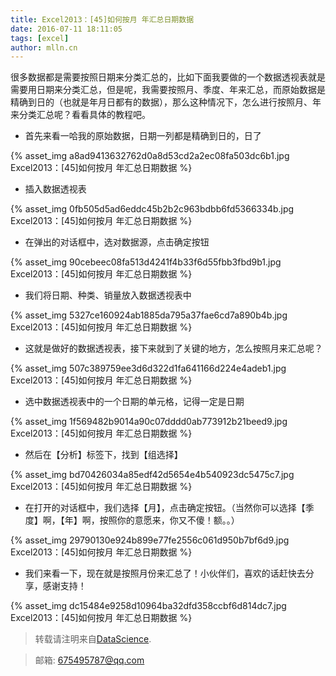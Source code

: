 ```yaml
---
title: Excel2013：[45]如何按月 年汇总日期数据
date: 2016-07-11 18:11:05
tags: [excel]
author: mlln.cn
---
```

很多数据都是需要按照日期来分类汇总的，比如下面我要做的一个数据透视表就是需要用日期来分类汇总，但是呢，我需要按照月、季度、年来汇总，而原始数据是精确到日的（也就是年月日都有的数据），那么这种情况下，怎么进行按照月、年来分类汇总呢？看看具体的教程吧。

- 首先来看一哈我的原始数据，日期一列都是精确到日的，日了

{% asset_img a8ad9413632762d0a8d53cd2a2ec08fa503dc6b1.jpg Excel2013：[45]如何按月 年汇总日期数据 %}

- 插入数据透视表

{% asset_img 0fb505d5ad6eddc45b2b2c963bdbb6fd5366334b.jpg Excel2013：[45]如何按月 年汇总日期数据 %}

- 在弹出的对话框中，选对数据源，点击确定按钮

{% asset_img 90cebeec08fa513d4241f4b33f6d55fbb3fbd9b1.jpg Excel2013：[45]如何按月 年汇总日期数据 %}

- 我们将日期、种类、销量放入数据透视表中

{% asset_img 5327ce160924ab1885da795a37fae6cd7a890b4b.jpg Excel2013：[45]如何按月 年汇总日期数据 %}

- 这就是做好的数据透视表，接下来就到了关键的地方，怎么按照月来汇总呢？

{% asset_img 507c389759ee3d6d322d1fa641166d224e4adeb1.jpg Excel2013：[45]如何按月 年汇总日期数据 %}

- 选中数据透视表中的一个日期的单元格，记得一定是日期

{% asset_img 1f569482b9014a90c07dddd0ab773912b21beed9.jpg Excel2013：[45]如何按月 年汇总日期数据 %}

- 然后在【分析】标签下，找到【组选择】

{% asset_img bd70426034a85edf42d5654e4b540923dc5475c7.jpg Excel2013：[45]如何按月 年汇总日期数据 %}

- 在打开的对话框中，我们选择【月】，点击确定按钮。（当然你可以选择【季度】啊，【年】啊，按照你的意愿来，你又不傻！额。。）

{% asset_img 29790130e924b899e77fe2556c061d950b7bf6d9.jpg Excel2013：[45]如何按月 年汇总日期数据 %}

- 我们来看一下，现在就是按照月份来汇总了！小伙伴们，喜欢的话赶快去分享，感谢支持！

{% asset_img dc15484e9258d10964ba32dfd358ccbf6d814dc7.jpg Excel2013：[45]如何按月 年汇总日期数据 %}

> 转载请注明来自[DataScience](http://mlln.cn).

> 邮箱: 675495787@qq.com 
